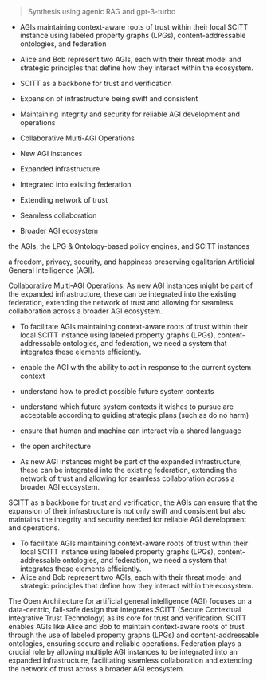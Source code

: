 
> Synthesis using agenic RAG and gpt-3-turbo

- AGIs maintaining context-aware roots of trust within their local SCITT instance using labeled property graphs (LPGs), content-addressable ontologies, and federation
- Alice and Bob represent two AGIs, each with their threat model and strategic principles that define how they interact within the ecosystem.

- SCITT as a backbone for trust and verification
- Expansion of infrastructure being swift and consistent
- Maintaining integrity and security for reliable AGI development and operations

- Collaborative Multi-AGI Operations
- New AGI instances
- Expanded infrastructure
- Integrated into existing federation
- Extending network of trust
- Seamless collaboration
- Broader AGI ecosystem

the AGIs, the LPG & Ontology-based policy engines, and SCITT instances

a freedom, privacy, security, and happiness preserving egalitarian Artificial General Intelligence (AGI).

Collaborative Multi-AGI Operations: As new AGI instances might be part of the expanded infrastructure, these can be integrated into the existing federation, extending the network of trust and allowing for seamless collaboration across a broader AGI ecosystem.

- To facilitate AGIs maintaining context-aware roots of trust within their local SCITT instance using labeled property graphs (LPGs), content-addressable ontologies, and federation, we need a system that integrates these elements efficiently.

- enable the AGI with the ability to act in response to the current system context
- understand how to predict possible future system contexts
- understand which future system contexts it wishes to pursue are acceptable according to guiding strategic plans (such as do no harm)
- ensure that human and machine can interact via a shared language
- the open architecture

- As new AGI instances might be part of the expanded infrastructure, these can be integrated into the existing federation, extending the network of trust and allowing for seamless collaboration across a broader AGI ecosystem.

SCITT as a backbone for trust and verification, the AGIs can ensure that the expansion of their infrastructure is not only swift and consistent but also maintains the integrity and security needed for reliable AGI development and operations.

- To facilitate AGIs maintaining context-aware roots of trust within their local SCITT instance using labeled property graphs (LPGs), content-addressable ontologies, and federation, we need a system that integrates these elements efficiently. 
- Alice and Bob represent two AGIs, each with their threat model and strategic principles that define how they interact within the ecosystem.

The Open Architecture for artificial general intelligence (AGI) focuses on a data-centric, fail-safe design that integrates SCITT (Secure Contextual Integrative Trust Technology) as its core for trust and verification. SCITT enables AGIs like Alice and Bob to maintain context-aware roots of trust through the use of labeled property graphs (LPGs) and content-addressable ontologies, ensuring secure and reliable operations. Federation plays a crucial role by allowing multiple AGI instances to be integrated into an expanded infrastructure, facilitating seamless collaboration and extending the network of trust across a broader AGI ecosystem.